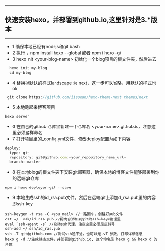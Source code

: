 

***
## 快速安装hexo，并部署到github.io,这里针对是3.*版本
***
* 1 确保本地已经有nodejs和git bash
* 2 执行 ，npm install hexo --global 或者 npm i hexo -g\
* 3 hexo init \<your-blog-name> 初始化一个blog项目的根文件夹，然后进去
```javascript
  hexo init my-blog
  cd my-blog
```
* 4 替换掉默认的样式landscape 为 next，这一步可以省略，用默认的样式也ok
```javascript
 git clone https://github.com/iissnan/hexo-theme-next themes/next
```
* 5 本地跑起来博客项目
 ```javascript
 hexo server
```
* 6 在自己的github 仓库里新建一个仓库名 \<your-name>.github.io，注意这里必须这样命名
* 7 打开项目里的_config.yml文件，修改deploy配置为如下内容
```javascript
deploy:
  type: git
  repository: git@github.com:<your_repository_name_url>
  branch: master
```
* 8 在本地blog的根文件夹下安装git部署器，确保本地的博客文件能够部署到你的远端git仓库 
```javascript
npm i hexo-deployer-git --save
```
* 9 本地生成ssh的id_rsa.pub文件，然后在远端git上添加d_rsa.pub里的内容即ssh-key
```
ssh-keygen -t rsa -C <you_mail> //一路回车，创建好pub文件
cat ~/..ssh/id_rsa.pub //把内容添加到git的ssh-keys管理里
eval `ssh-agent -s` //启动ssh代理，注意这里必须是反斜号
ssh-add ~/.ssh/id_ras.pub
ssh -T git@github.com //测试ssh通不通，也可以是-vT 参数，打印详细信息
hexo g -d //生成静态文件，并部署到github.io, 这个命令是 hexo g && hexo d 的合体
```